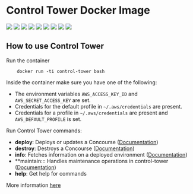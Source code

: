 # Control Tower Docker Image

[![](https://img.shields.io/docker/pulls/jnonino/control-tower.svg)](https://hub.docker.com/r/jnonino/control-tower/)
[![](hhttps://img.shields.io/docker/build/jnonino/control-tower)](https://hub.docker.com/r/jnonino/control-tower/)
[![](https://img.shields.io/docker/automated/jnonino/control-tower)](https://hub.docker.com/r/jnonino/control-tower/)
[![](https://img.shields.io/docker/stars/jnonino/control-tower)](https://hub.docker.com/r/jnonino/control-tower/)
[![](https://img.shields.io/github/license/jnonino/control-tower-docker-image)](https://github.com/jnonino/control-tower-docker-image)
[![](https://img.shields.io/github/issues/jnonino/control-tower-docker-image)](https://github.com/jnonino/control-tower-docker-image)
[![](https://img.shields.io/github/issues-closed/jnonino/control-tower-docker-image)](https://github.com/jnonino/control-tower-docker-image)
[![](https://img.shields.io/github/languages/code-size/jnonino/control-tower-docker-image)](https://github.com/jnonino/control-tower-docker-image)
[![](https://img.shields.io/github/repo-size/jnonino/control-tower-docker-image)](https://github.com/jnonino/control-tower-docker-image)

## How to use Control Tower

Run the container

        docker run -ti control-tower bash

Inside the container make sure you have one of the following:

- The environment variables `AWS_ACCESS_KEY_ID` and `AWS_SECRET_ACCESS_KEY` are set.
- Credentials for the default profile in `~/.aws/credentials` are present.
- Credentials for a profile in `~/.aws/credentials` are present and `AWS_DEFAULT_PROFILE` is set.

Run Control Tower commands:

- **deploy**: Deploys or updates a Concourse ([Documentation](https://github.com/EngineerBetter/control-tower/blob/master/docs/deploy.md))
- **destroy**: Destroys a Concourse ([Documentation](https://github.com/EngineerBetter/control-tower/blob/master/docs/destroy.md))
- **info**: Fetches information on a deployed environment ([Documentation](https://github.com/EngineerBetter/control-tower/blob/master/docs/info.md))
- **maintain::: Handles maintenance operations in control-tower ([Documentation](https://github.com/EngineerBetter/control-tower/blob/master/docs/maintain.md))
- **help**: Get help for commands

More information [here](https://github.com/EngineerBetter/control-tower)
